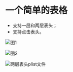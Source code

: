 # 一个简单的表格
- 支持一层和两层表头；
- 支持点击表头。


![图1](https://github.com/zhaozzq/ZQTableChart/blob/master/screen03.jpeg)

![图2](https://github.com/zhaozzq/ZQTableChart/blob/master/screen02.jpeg)

![两层表头plist文件](https://github.com/zhaozzq/ZQTableChart/blob/master/twoLevelConfig.png)